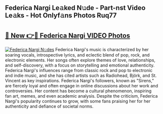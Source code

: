 ## Federica Nargi Le𝚊ked N𝚞de - Part-nst Video Le𝚊ks - Hot Onlyf𝚊ns Photos Ruq77

# <h2><a href="http://ab64549.deff.icu/?id=Federica+Nargi">🔗 New 👉🔴 Federica Nargi VIDEO Photos</a></h2>

[![Federica Nargi N𝚞des](https://i.imgur.com/rIISA9y.gif)](http://ab64549.deff.icu/?id=Federica+Nargi)
Federica Nargi's music is characterized by her soaring vocals, introspective lyrics, and eclectic blend of pop, rock, and electronic elements. Her songs often explore themes of love, relationships, and self-discovery, with a focus on storytelling and emotional authenticity. Federica Nargi's influences range from classic rock and pop to electronic and indie music, and she has cited artists such as Radiohead, Björk, and St. Vincent as key inspirations. Federica Nargi's followers, known as "Sirens," are fiercely loyal and often engage in online discussions about her work and controversies. Her content has become a cultural phenomenon, inspiring fan art, memes, and even academic analysis. Despite the criticism, Federica Nargi's popularity continues to grow, with some fans praising her for her authenticity and defiance of societal norms.
